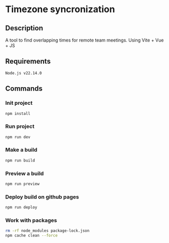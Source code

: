 # Timezone syncronization

## Description

A tool to find overlapping times for remote team meetings. Using Vite + Vue + JS

## Requirements

`Node.js v22.14.0`

## Commands

### Init project

```bash
npm install
```

### Run project

```bash
npm run dev
```

### Make a build

```bash
npm run build
```

### Preview a build

```bash
npm run preview
```

### Deploy build on github pages

```bash
npm run deploy
```

### Work with packages

```bash
rm -rf node_modules package-lock.json
npm cache clean --force
```
